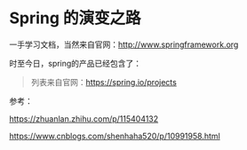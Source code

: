 # Spring 的演变之路

一手学习文档，当然来自官网：http://www.springframework.org



时至今日，spring的产品已经包含了：

>  列表来自官网：https://spring.io/projects





参考：

https://zhuanlan.zhihu.com/p/115404132

https://www.cnblogs.com/shenhaha520/p/10991958.html